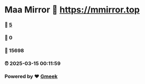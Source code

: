 # Maa Mirror :link: https://mmirror.top 
### :page_facing_up: [5](https://mmirror.top/tag.html) 
### :speech_balloon: 0 
### :hibiscus: 15698 
### :alarm_clock: 2025-03-15 00:11:59 
### Powered by :heart: [Gmeek](https://github.com/Meekdai/Gmeek)
